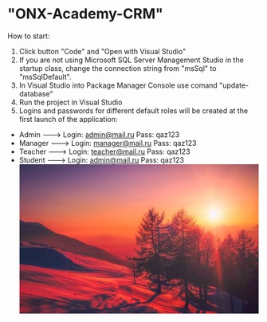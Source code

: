 # "ONX-Academy-CRM"
How to start:
1) Click button "Code" and "Open with Visual Studio"
2) If you are not using Microsoft SQL Server Management Studio in the startup class, change the connection string from "msSql" to "msSqlDefault".
3) In Visual Studio into Package Manager Console use comand "update-database"
4) Run the project in Visual Studio
5) Logins and passwords for different default roles will be created at the first launch of the application:
- Admin   ---> Login: admin@mail.ru    Pass: qaz123
- Manager ---> Login: manager@mail.ru  Pass: qaz123
- Teacher ---> Login: teacher@mail.ru  Pass: qaz123
- Student ---> Login: admin@mail.ru    Pass: qaz123
![The San Juan Mountains are beautiful!](https://github.com/Onix-one/ONX-Academy-CRM/blob/master/ONX.CRM/wwwroot/assets/images/gallery/02.png "San Juan Mountains")
